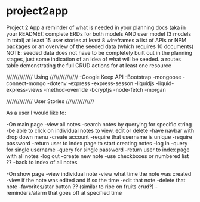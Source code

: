# project2app
Project 2 App
a reminder of what is needed in your planning docs (aka in your README):
complete ERDs for both models AND user model (3 models in total)
at least 15 user stories
at least 8 wireframes
a list of APIs or NPM packages or an overview of the seeded data (which requires 10 documents)
NOTE: seeded data does not have to be completely built out in the planning stages, just some indication of an idea of what will be seeded.
a routes table demonstrating the full CRUD actions for at least one resource

////////////// Using ///////////////
-Google Keep API
-Bootstrap
-mongoose
-connect-mongo
-dotenv
-express
-express-sesson
-liquidjs
-liquid-express-views
-method-override
-bcryptjs
-node-fetch
-morgan


////////////// User Stories ///////////////

As a user I would like to:

-On main page
    -view all notes
        -search notes by querying for specific string
        -be able to click on individual notes to view, edit or delete
    -have navbar with drop down menu
        -create account
            -require that username is unique
            -require password
            -return user to index page to start creating notes
        -log in
            -query for single username
            -query for single password
            -return user to index page with all notes
        -log out
        -create new note
            -use checkboxes or numbered list ??
        -back to index of all notes

-On show page
    -view individual note
    -view what time the note was created
    -view if the note was edited and if so the time
    -edit that note
    -delete that note
    -favorites/star button ?? (similar to ripe on fruits crud?)
    -reminders/alarm that goes off at specified time